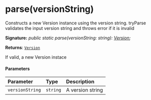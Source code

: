 # parse(versionString)




Constructs a new Version instance using the version string. tryParse validates the input version string and throws error if it is invalid

**Signature:** _public static parse(versionString: string): [Version](../sp-core-library/version.md);_

**Returns**: [`Version`](../sp-core-library/version.md)



If valid, a new Version instace

#### Parameters


| Parameter	   | Type    | Description |
|:-------------|:---------------|:------------|
| `versionString`    | `string` | A version string |


